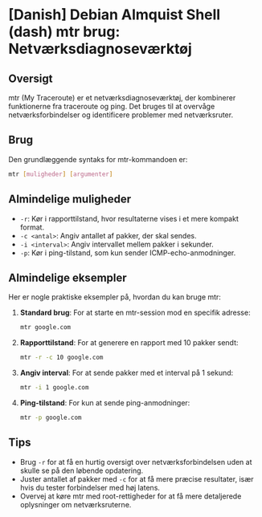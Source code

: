 # [Danish] Debian Almquist Shell (dash) mtr brug: Netværksdiagnoseværktøj

## Oversigt
mtr (My Traceroute) er et netværksdiagnoseværktøj, der kombinerer funktionerne fra traceroute og ping. Det bruges til at overvåge netværksforbindelser og identificere problemer med netværksruter.

## Brug
Den grundlæggende syntaks for mtr-kommandoen er:

```bash
mtr [muligheder] [argumenter]
```

## Almindelige muligheder
- `-r`: Kør i rapporttilstand, hvor resultaterne vises i et mere kompakt format.
- `-c <antal>`: Angiv antallet af pakker, der skal sendes.
- `-i <interval>`: Angiv intervallet mellem pakker i sekunder.
- `-p`: Kør i ping-tilstand, som kun sender ICMP-echo-anmodninger.

## Almindelige eksempler
Her er nogle praktiske eksempler på, hvordan du kan bruge mtr:

1. **Standard brug**:
   For at starte en mtr-session mod en specifik adresse:
   ```bash
   mtr google.com
   ```

2. **Rapporttilstand**:
   For at generere en rapport med 10 pakker sendt:
   ```bash
   mtr -r -c 10 google.com
   ```

3. **Angiv interval**:
   For at sende pakker med et interval på 1 sekund:
   ```bash
   mtr -i 1 google.com
   ```

4. **Ping-tilstand**:
   For kun at sende ping-anmodninger:
   ```bash
   mtr -p google.com
   ```

## Tips
- Brug `-r` for at få en hurtig oversigt over netværksforbindelsen uden at skulle se på den løbende opdatering.
- Juster antallet af pakker med `-c` for at få mere præcise resultater, især hvis du tester forbindelser med høj latens.
- Overvej at køre mtr med root-rettigheder for at få mere detaljerede oplysninger om netværksruterne.